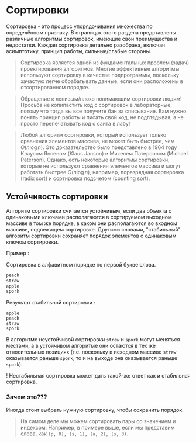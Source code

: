 # Сортировки

Сортировка - это процесс упорядочивания множества по определённом признаку. В страницах этого раздела представлены различные алгоритмы сортировок, имеющие свои преимущества и недостатки. Каждая сортировка детально разобрана, включая асимптотику, принцип работы, сильные/слабые стороны. 

> Сортировка является одной из фундаментальных проблем (задач) проектирования алгоритмов. Многие эффективные алгоритмы используют сортировку в качестве подпрограммы, поскольку зачастую легче обрабатывать данные, если они расположены в отсортированном порядке.

>Обращение к ленивым/плохо понимающим сортировки людям! Просьба не копипастить код с сортировок в лабораторные, потому что тогда вы все получите бан за списывание. Вам нужно понять принцип работы и писать свой код, не подглядывая, а не просто перепечатывать код с сайта в лабу!

> Любой алгоритм сортировки, который использует только сравнения элементов массива, не может быть быстрее, чем $O(n \log n)$. Это доказательство было представлено в 1964 году Клаусом Янсеном (Klaus Janson) и Микелем Патерсоном (Michael Paterson). Однако, есть некоторые алгоритмы сортировки, которые не используют сравнения элементов массива и могут работать быстрее $O(n \log n)$, например, поразрядная сортировка (radix sort) и сортировка подсчетом (counting sort). 

<!-- TODO доказать. https://cses.fi/book/book.pdf страница 28 -->

## Устойчивость сортировки

<!-- souce: https://stackoverflow.com/questions/1517793/what-is-stability-in-sorting-algorithms-and-why-is-it-important/1517824#1517824-->

Алгоритм сортировки считается устойчивым, если два объекта с одинаковыми ключами располагаются в сортируемом выходном массиве в том же порядке, в каком они располагаются во входном массиве, подлежащем сортировке. Другими словами,  "стабильный" алгоритм сортировки сохраняет порядок элементов с одинаковым ключом сортировки.

Пример : 

Сортировка в алфавитном порядке по первой букве слова.

```bash
peach
straw
apple
spork
```

Результат стабильной сортировки :

```
apple
peach
straw
spork
```


В алгоритме неустойчивой сортировки `straw` и `spork` могут меняться местами, а в устойчивом алгоритме они остаются в тех же относительных позициях (т.е. поскольку в исходном массиве `straw` оказывается раньше `spork`, то и на выходе она оказывается раньше `spork`).

! Нестабильная сортировка может дать такой-же ответ как и стабильная сортировка.

### Зачем это??? 

Иногда стоит выбрать нужную сортировку, чтобы сохранить порядок.

> На самом деле мы можем сортировать пары со значением и индексом. Например, в примере выше, если мы представим слова, как `(p, 0), (s, 1), (a, 2), (s, 3)`.

